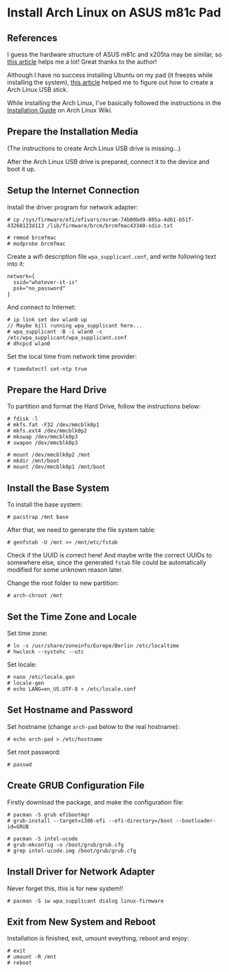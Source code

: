 # Install Arch Linux on ASUS m81c Pad

## References

I guess the hardware structure of ASUS m81c and x205ta may be similar, so [this article](https://wiki.archlinux.org/index.php/Asus_x205ta) helps me a lot! Great thanks to the author!

Although I have no success installing Ubuntu on my pad (it freezes while installing the system), [this article](https://github.com/lopaka/instructions/blob/master/ubuntu-16.04-install-asus-x205ta.md) helped me to figure out how to create a Arch Linux USB stick.

While installing the Arch Linux, I've basically followed the instructions in the [Installation Guide](https://wiki.archlinux.org/index.php/Installation_guide) on Arch Linux Wiki.

## Prepare the Installation Media

(The instructions to create Arch Linux USB drive is missing...)

After the Arch Linux USB drive is prepared, connect it to the device and boot it up.

## Setup the Internet Connection

Install the driver program for network adapter:

  ```console
# cp /sys/firmware/efi/efivars/nvram-74b00bd9-805a-4d61-b51f-43268123d113 /lib/firmware/brcm/brcmfmac43340-sdio.txt

# rmmod brcmfmac
# modprobe brcmfmac
  ```

Create a wifi description file `wpa_supplicant.conf`, and write following text into it:

  ```text
network={
    ssid="whatever-it-is"
    psk="no_password"
}
  ```

And connect to Internet:

  ```console
# ip link set dev wlan0 up
// Maybe kill running wpa_supplicant here...
# wpa_supplicant -B -i wlan0 -c /etc/wpa_supplicant/wpa_supplicant.conf
# dhcpcd wlan0
  ```

Set the local time from network time provider:

  ```console
# timedatectl set-ntp true
  ```

## Prepare the Hard Drive

To partition and format the Hard Drive, follow the instructions below:

  ```console
# fdisk -l
# mkfs.fat -F32 /dev/mmcblk0p1
# mkfs.ext4 /dev/mmcblk0p2
# mkswap /dev/mmcblk0p3
# swapon /dev/mmcblk0p3

# mount /dev/mmcblk0p2 /mnt
# mkdir /mnt/boot
# mount /dev/mmcblk0p1 /mnt/boot
  ```

## Install the Base System

To install the base system:

  ```console
# pacstrap /mnt base
  ```

After that, we need to generate the file system table:

  ```console
# genfstab -U /mnt >> /mnt/etc/fstab
  ```

Check if the UUID is correct here! And maybe write the correct UUIDs to somewhere else, since the generated `fstab` file could be automatically modified for some unknown reason later.

Change the root folder to new partition:

  ```console
# arch-chroot /mnt
  ```

## Set the Time Zone and Locale

Set time zone:

  ```console
# ln -s /usr/share/zoneinfo/Europe/Berlin /etc/localtime
# hwclock --systohc --utc
  ```

Set locale:

  ```console
# nano /etc/locale.gen
# locale-gen
# echo LANG=en_US.UTF-8 > /etc/locale.conf
  ```

## Set Hostname and Password

Set hostname (change `arch-pad` below to the real hostname):

  ```console
# echo arch-pad > /etc/hostname
  ```

Set root password:

  ```console
# passwd
  ```

## Create GRUB Configuration File

Firstly download the package, and make the configuration file:

  ```console
# pacman -S grub efibootmgr
# grub-install --target=i386-efi --efi-directory=/boot --bootloader-id=GRUB

# pacman -S intel-ucode
# grub-mkconfig -o /boot/grub/grub.cfg
# grep intel-ucode.img /boot/grub/grub.cfg
  ```

## Install Driver for Network Adapter

Never forget this, this is for new system!!

  ```console
# pacman -S iw wpa_supplicant dialog linux-firmware
  ```

## Exit from New System and Reboot

Installation is finished, exit, umount eveything, reboot and enjoy:

  ```console
# exit
# umount -R /mnt
# reboot
  ```
